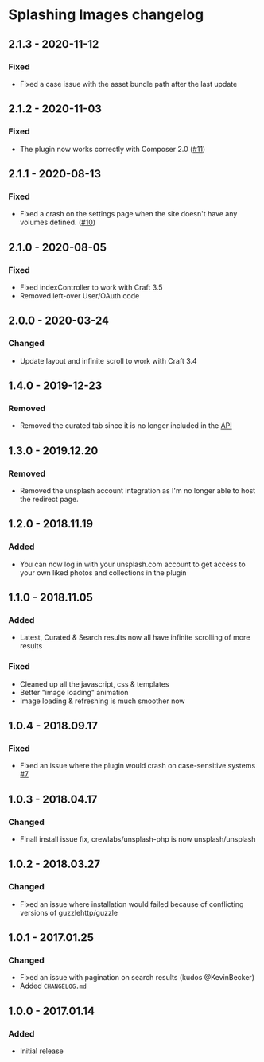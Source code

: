 # Splashing Images changelog

## 2.1.3 - 2020-11-12
### Fixed
* Fixed a case issue with the asset bundle path after the last update

## 2.1.2 - 2020-11-03
### Fixed
* The plugin now works correctly with Composer 2.0 ([#11](https://github.com/studioespresso/craft3-unsplash/issues/11))

## 2.1.1 - 2020-08-13
### Fixed
* Fixed a crash on the settings page when the site doesn't have any volumes defined. ([#10](https://github.com/studioespresso/craft3-unsplash/issues/10))

## 2.1.0 - 2020-08-05
### Fixed
* Fixed indexController to work with Craft 3.5
* Removed left-over User/OAuth code

## 2.0.0 - 2020-03-24
### Changed
* Update layout and infinite scroll to work with Craft 3.4

## 1.4.0 - 2019-12-23
### Removed
* Removed the curated tab since it is no longer included in the [API](https://changelog.unsplash.com/deprecations/2019/10/22/curated-search-stats.html)

## 1.3.0 - 2019.12.20
### Removed
* Removed the unsplash account integration as I'm no longer able to host the redirect page.

## 1.2.0 - 2018.11.19
### Added
* You can now log in with your unsplash.com account to get access to your own liked photos and collections in the plugin

## 1.1.0 - 2018.11.05
### Added
* Latest, Curated & Search results now all have infinite scrolling of more results

### Fixed
* Cleaned up all the javascript, css & templates
* Better "image loading" animation
* Image loading & refreshing is much smoother now 

## 1.0.4 - 2018.09.17
### Fixed
* Fixed an issue where the plugin would crash on case-sensitive systems [#7](https://github.com/studioespresso/craft3-unsplash/pull/7)

## 1.0.3 - 2018.04.17
### Changed
* Finall install issue fix, crewlabs/unsplash-php is now unsplash/unsplash

## 1.0.2 - 2018.03.27
### Changed
* Fixed an issue where installation would failed because of conflicting versions of guzzlehttp/guzzle

## 1.0.1 - 2017.01.25
### Changed
* Fixed an issue with pagination on search results (kudos @KevinBecker)
* Added `CHANGELOG.md`

## 1.0.0 - 2017.01.14
### Added
* Initial release